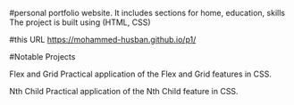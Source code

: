 #personal portfolio website. It includes sections for home, education, skills The project is built using (HTML, CSS)

#this URL 
 https://mohammed-husban.github.io/p1/

 #Notable Projects
 
Flex and Grid
Practical application of the Flex and Grid features in CSS.

Nth Child
Practical application of the Nth Child feature in CSS.


